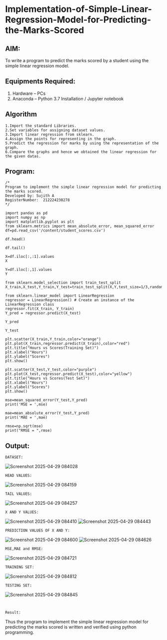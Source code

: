 # Implementation-of-Simple-Linear-Regression-Model-for-Predicting-the-Marks-Scored

## AIM:
To write a program to predict the marks scored by a student using the simple linear regression model.

## Equipments Required:
1. Hardware – PCs
2. Anaconda – Python 3.7 Installation / Jupyter notebook

## Algorithm
```
1.Import the standard Libraries.
2.Set variables for assigning dataset values.
3.Import linear regression from sklearn.
4.Assign the points for representing in the graph.
5.Predict the regression for marks by using the representation of the graph.
6.Compare the graphs and hence we obtained the linear regression for the given datas.
```

## Program:
```
/*
Program to implement the simple linear regression model for predicting the marks scored.
Developed by: Sujith A
RegisterNumber:  212224230278
*/
```
```
import pandas as pd
import numpy as np
import matplotlib.pyplot as plt
from sklearn.metrics import mean_absolute_error, mean_squared_error
df=pd.read_csv('/content/student_scores.csv')

df.head()

df.tail()

X=df.iloc[:,:1].values
X

Y=df.iloc[:,1].values
Y

from sklearn.model_selection import train_test_split
X_train,X_test,Y_train,Y_test=train_test_split(X,Y,test_size=1/3,random_state=0)

from sklearn.linear_model import LinearRegression
regressor = LinearRegression() # Create an instance of the LinearRegression class
regressor.fit(X_train, Y_train)
Y_pred = regressor.predict(X_test)

Y_pred

Y_test

plt.scatter(X_train,Y_train,color="orange")
plt.plot(X_train,regressor.predict(X_train),color="red")
plt.title("Hours vs Scores(Training Set)")
plt.xlabel("Hours")
plt.ylabel("Scores")
plt.show()

plt.scatter(X_test,Y_test,color="purple")
plt.plot(X_test,regressor.predict(X_test),color="yellow")
plt.title("Hours vs Scores(Test Set)")
plt.xlabel("Hours")
plt.ylabel("Scores")
plt.show()

mse=mean_squared_error(Y_test,Y_pred)
print('MSE = ',mse)

mae=mean_absolute_error(Y_test,Y_pred)
print('MAE = ',mae)

rmse=np.sqrt(mse)
print("RMSE = ",rmse)
```
## Output:
```
DATASET:
```
![Screenshot 2025-04-29 084028](https://github.com/user-attachments/assets/1b371170-f610-409b-94db-0baf6784d37f)
```
HEAD VALUES:
```
![Screenshot 2025-04-29 084159](https://github.com/user-attachments/assets/121bec67-2615-4428-b227-b1b0d5f56246)
```
TAIL VALUES:
```
![Screenshot 2025-04-29 084257](https://github.com/user-attachments/assets/772d13dc-4d8d-4581-ad87-c74dcecaeaa5)
```
X AND Y VALUES:
```
![Screenshot 2025-04-29 084410](https://github.com/user-attachments/assets/528bafc7-efbe-4f4b-87ae-2ed5435f9a1b)
![Screenshot 2025-04-29 084443](https://github.com/user-attachments/assets/c17742d3-0240-4ae2-8fa3-4476488f3e85)
```
PREDICTION VALUES OF X AND Y:
```
![Screenshot 2025-04-29 084600](https://github.com/user-attachments/assets/1d02585a-3e5a-4143-a590-b178b88c3466)
![Screenshot 2025-04-29 084626](https://github.com/user-attachments/assets/3982ac3c-da87-4882-905a-539fa9c945d3)
```
MSE,MAE and RMSE:
```
![Screenshot 2025-04-29 084721](https://github.com/user-attachments/assets/0a4c37fc-39ed-4044-ac84-a889331bef05)
```
TRAINING SET:
```
![Screenshot 2025-04-29 084812](https://github.com/user-attachments/assets/0614f085-0707-4271-ab2f-02eb276608cd)
```
TESTING SET:
```
![Screenshot 2025-04-29 084845](https://github.com/user-attachments/assets/21138c8c-fd08-421e-b741-bac4787a5a99)



```


Result:
```
Thus the program to implement the simple linear regression model for predicting the marks scored is written and verified using python programming.

